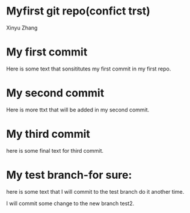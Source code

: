 Myfirst git repo(confict trst)
================
Xinyu Zhang

# My first commit

Here is some text that sonsititutes my first commit in my first repo.

# My second commit

Here is more ttxt that will be added in my second commit.

# My third commit

here is some final text for third commit.

# My test branch-for sure:

here is some text that I will commit to the test branch do it another
time.

I will commit some change to the new branch test2.
